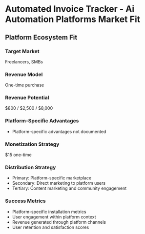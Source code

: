 # Automated Invoice Tracker - Ai Automation Platforms Market Fit

## Platform Ecosystem Fit

### Target Market
Freelancers, SMBs

### Revenue Model
One-time purchase

### Revenue Potential
$800 / $2,500 / $8,000

### Platform-Specific Advantages
- Platform-specific advantages not documented

### Monetization Strategy
$15 one-time

### Distribution Strategy
- Primary: Platform-specific marketplace
- Secondary: Direct marketing to platform users
- Tertiary: Content marketing and community engagement

### Success Metrics
- Platform-specific installation metrics
- User engagement within platform context
- Revenue generated through platform channels
- User retention and satisfaction scores
